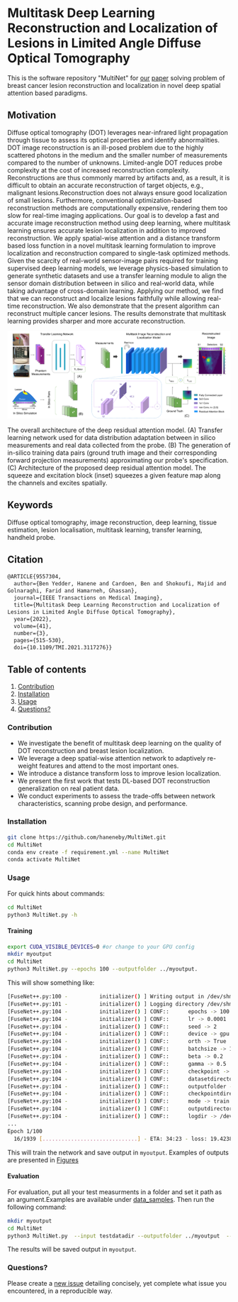 # Multitask Deep Learning Reconstruction and Localization of Lesions in Limited Angle Diffuse Optical Tomography
This is the software repository "MultiNet" for [our](https://ieeexplore.ieee.org/document/9557304) [paper](#cite) solving problem of breast cancer lesion reconstruction and localization in novel deep spatial attention based paradigms.

## Motivation
Diffuse optical tomography (DOT) leverages near-infrared light propagation through tissue to assess its optical properties and identify abnormalities. DOT image reconstruction is an ill-posed problem due to the highly scattered photons in the medium and the smaller number of measurements compared to the number of unknowns. Limited-angle DOT reduces probe complexity at the cost of increased reconstruction complexity.
Reconstructions are thus commonly marred by artifacts and, as a result, it is difficult to obtain an accurate reconstruction of target objects, e.g., malignant lesions.Reconstruction does not always ensure good localization of small lesions. Furthermore, conventional optimization-based reconstruction methods are computationally expensive, rendering them too slow for real-time imaging applications.
Our goal is to develop a fast and accurate image reconstruction method using deep learning, where multitask learning ensures accurate lesion localization in addition to improved reconstruction.
We apply spatial-wise attention and a distance transform based loss function in a novel multitask learning formulation to improve localization and reconstruction compared to single-task optimized methods.
Given the scarcity of real-world sensor-image pairs required for training supervised deep learning models,
we leverage physics-based simulation to generate synthetic datasets and use a transfer learning module to align the sensor domain distribution between in silico and real-world data, while taking advantage of cross-domain learning.
Applying our method, we find that we can reconstruct and localize lesions faithfully while allowing real-time reconstruction. We also demonstrate that the present algorithm can reconstruct multiple cancer lesions.
The results demonstrate that multitask learning provides sharper and more accurate reconstruction.

![Architecture](Images/Architecture.png)

The overall architecture of the deep residual attention model. (A) Transfer learning network used for data distribution adaptation between in silico measurements and real data collected from the probe. (B) The generation of in-silico training data pairs (ground truth image and their corresponding forward projection measurements) approximating our probe's specification. (C)
Architecture of the proposed deep residual attention model. The squeeze and excitation block (inset) squeezes a given feature map along the channels and excites spatially.
<!---A Workflow example for DOT image reconstruction: Illumination, detection, and estimation of optical coefficients in tissue.--->
<!---Light propagation and scattering in the tissue are schematized. DOT reconstructed image shows the optical coefficients in the tissue. The success of diagnosis and treatment relies on accurate reconstruction and estimation of the optical properties of a medium.--->
## Keywords
Diffuse optical tomography, image reconstruction, deep learning, tissue estimation, lesion localisation, multitask learning, transfer learning, handheld probe.
## Citation
<a name="Cite"></a>
```bibtext
@ARTICLE{9557304,
  author={Ben Yedder, Hanene and Cardoen, Ben and Shokoufi, Majid and Golnaraghi, Farid and Hamarneh, Ghassan},
  journal={IEEE Transactions on Medical Imaging}, 
  title={Multitask Deep Learning Reconstruction and Localization of Lesions in Limited Angle Diffuse Optical Tomography}, 
  year={2022},
  volume={41},
  number={3},
  pages={515-530},
  doi={10.1109/TMI.2021.3117276}}
```
## Table of contents
1. [Contribution](#contribution)
2. [Installation](#install)
3. [Usage](#usage)
4. [Questions?](#faq)

### Contribution
<a name="contribution"></a>
- We investigate the benefit of multitask deep learning on the quality of DOT reconstruction and breast lesion localization.
- We leverage a deep spatial-wise attention network to adaptively re-weight features and attend to the most important ones.
- We introduce a distance transform loss to improve lesion localization.
- We present the first work that tests DL-based DOT reconstruction generalization on real patient data.
- We conduct experiments to assess the trade-offs between network characteristics, scanning probe design, and performance.
### Installation
<a name="install"></a>

```bash
git clone https://github.com/haneneby/MultiNet.git  
cd MultiNet
conda env create -f requirement.yml --name MultiNet
conda activate MultiNet
```
### Usage
<a name="Usage"></a>
For quick hints about commands:
```bash
cd MultiNet
python3 MultiNet.py -h
```
#### Training
<a name="Training"></a>
```bash
export CUDA_VISIBLE_DEVICES=0 #or change to your GPU config
mkdir myoutput
cd MultiNet
python3 MultiNet.py --epochs 100 --outputfolder ../myoutput.      


```
This will show something like:
```bash
[FuseNet++.py:100 -          initializer() ] Writing output in /dev/shm/MultiNet/MultiNet/../myoutput
[FuseNet++.py:101 -          initializer() ] Logging directory /dev/shm/MultiNet/MultiNet/../myoutput
[FuseNet++.py:104 -          initializer() ] CONF::		 epochs -> 100
[FuseNet++.py:104 -          initializer() ] CONF::		 lr -> 0.0001
[FuseNet++.py:104 -          initializer() ] CONF::		 seed -> 2
[FuseNet++.py:104 -          initializer() ] CONF::		 device -> gpu
[FuseNet++.py:104 -          initializer() ] CONF::		 orth -> True
[FuseNet++.py:104 -          initializer() ] CONF::		 batchsize -> 16
[FuseNet++.py:104 -          initializer() ] CONF::		 beta -> 0.2
[FuseNet++.py:104 -          initializer() ] CONF::		 gamma -> 0.5
[FuseNet++.py:104 -          initializer() ] CONF::		 checkpoint -> None
[FuseNet++.py:104 -          initializer() ] CONF::		 datasetdirectory -> ./data/data_samples/
[FuseNet++.py:104 -          initializer() ] CONF::		 outputfolder -> ../myoutput
[FuseNet++.py:104 -          initializer() ] CONF::		 checkpointdirectory -> .
[FuseNet++.py:104 -          initializer() ] CONF::		 mode -> train
[FuseNet++.py:104 -          initializer() ] CONF::		 outputdirectory -> /dev/shm/MultiNet/MultiNet/../myoutput
[FuseNet++.py:104 -          initializer() ] CONF::		 logdir -> /dev/shm/MultiNet/MultiNet/../myoutput
...
Epoch 1/100
  16/1939 [..............................] - ETA: 34:23 - loss: 19.4238
```

This will train the network and save output in `myoutput`.
Examples of outputs are presented in [Figures](MultiNet/Figures) 
<!--![images/reconst](MultiNet/Images/test_generated_image-19.png?=100x100)-->
#### Evaluation
For evaluation, put all your test measurments in a folder and set it path as an argument.Examples are available under [data_samples](MultiNet/data). Then run the following command:

<a name="Evaluation"></a>
```bash
mkdir myoutput
cd MultiNet
python3 MultiNet.py  --input testdatadir --outputfolder ../myoutput  --mode test
```

The results will be saved output in `myoutput`. 
### Questions?
<a name="faq"></a>
Please create a [new issue](https://github.com/haneneby/MultiNet/issues/new/choose) detailing concisely, yet complete what issue you encountered, in a reproducible way.
